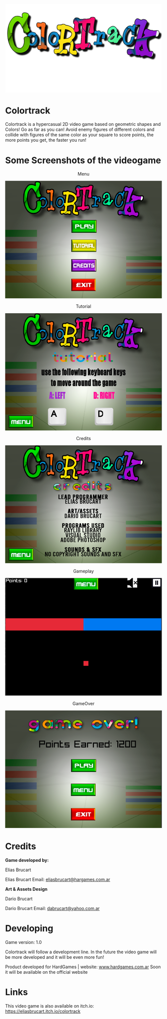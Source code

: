 <p align="center">
	<img src="res/screenshots/Colortrack-logo.png" alt="">
</p>

# Colortrack
Colortrack is a hypercasual 2D video game based on geometric shapes and Colors!
Go as far as you can! Avoid enemy figures of different colors and collide with figures of the same color as your square to score points, the more points you get, the faster you run!

 # Some Screenshots of the videogame
 
 <p align="center">Menu</p>

<p align="center">
	<img src="res/screenshots/menu.png" alt="">
</p>

 <p align="center">Tutorial</p>

<p align="center">
	<img src="res/screenshots/tutorial.png" alt="">
</p>

 <p align="center">Credits</p>

<p align="center">
	<img src="res/screenshots/credits.png" alt="">
</p>

 <p align="center">Gameplay</p>

<p align="center">
	<img src="res/screenshots/gameplay.png" alt="">
</p>

 <p align="center">GameOver</p>

<p align="center">
	<img src="res/screenshots/gameOver.png" alt="">
</p>

# Credits

<p style="font-weight: bold">Game developed by:</p>
<p>Elias Brucart</p>

<p>Elias Brucart Email: <a href="mailto:eliasbrucart@hargames.com.ar">eliasbrucart@hargames.com.ar</a></p>

<p style="font-weight: bold">Art & Assets Design</p>
<p>Dario Brucart</p>

<p>Dario Brucart Email: <a href="mailto:dabrucart@yahoo.com.ar">dabrucart@yahoo.com.ar</a></p>

# Developing
<p>Game version: 1.0</p>
<p>Colortrack will follow a development line. In the future the video game will be more developed and it will be even more fun!</p>
<p>Product developed for HardGames | website: <a href="http://hardgames.com.ar/" target="_blank">www.hardgames.com.ar</a>
Soon it will be available on the official website</p>

# Links
<p>This video game is also available on itch.io: <a href="https://eliasbrucart.itch.io/colortrack">https://eliasbrucart.itch.io/colortrack</a></p>